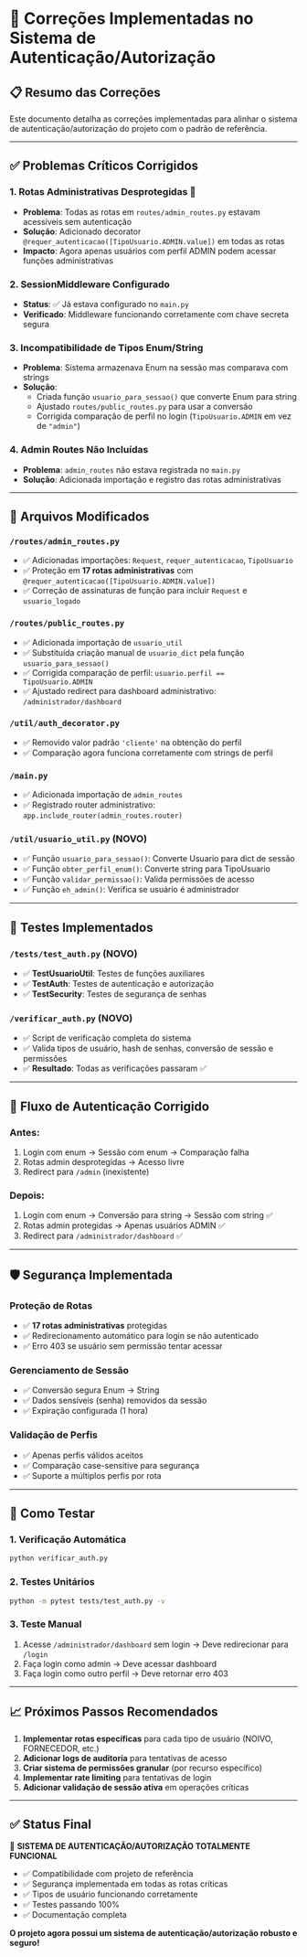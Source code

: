# 🔐 Correções Implementadas no Sistema de Autenticação/Autorização

## 📋 Resumo das Correções

Este documento detalha as correções implementadas para alinhar o sistema de autenticação/autorização do projeto com o padrão de referência.

---

## ✅ Problemas Críticos Corrigidos

### 1. **Rotas Administrativas Desprotegidas** 🚨
- **Problema**: Todas as rotas em `routes/admin_routes.py` estavam acessíveis sem autenticação
- **Solução**: Adicionado decorator `@requer_autenticacao([TipoUsuario.ADMIN.value])` em todas as rotas
- **Impacto**: Agora apenas usuários com perfil ADMIN podem acessar funções administrativas

### 2. **SessionMiddleware Configurado**
- **Status**: ✅ Já estava configurado no `main.py`
- **Verificado**: Middleware funcionando corretamente com chave secreta segura

### 3. **Incompatibilidade de Tipos Enum/String**
- **Problema**: Sistema armazenava Enum na sessão mas comparava com strings
- **Solução**:
  - Criada função `usuario_para_sessao()` que converte Enum para string
  - Ajustado `routes/public_routes.py` para usar a conversão
  - Corrigida comparação de perfil no login (`TipoUsuario.ADMIN` em vez de `"admin"`)

### 4. **Admin Routes Não Incluídas**
- **Problema**: `admin_routes` não estava registrada no `main.py`
- **Solução**: Adicionada importação e registro das rotas administrativas

---

## 🔧 Arquivos Modificados

### `/routes/admin_routes.py`
- ✅ Adicionadas importações: `Request`, `requer_autenticacao`, `TipoUsuario`
- ✅ Proteção em **17 rotas administrativas** com `@requer_autenticacao([TipoUsuario.ADMIN.value])`
- ✅ Correção de assinaturas de função para incluir `Request` e `usuario_logado`

### `/routes/public_routes.py`
- ✅ Adicionada importação de `usuario_util`
- ✅ Substituída criação manual de `usuario_dict` pela função `usuario_para_sessao()`
- ✅ Corrigida comparação de perfil: `usuario.perfil == TipoUsuario.ADMIN`
- ✅ Ajustado redirect para dashboard administrativo: `/administrador/dashboard`

### `/util/auth_decorator.py`
- ✅ Removido valor padrão `'cliente'` na obtenção do perfil
- ✅ Comparação agora funciona corretamente com strings de perfil

### `/main.py`
- ✅ Adicionada importação de `admin_routes`
- ✅ Registrado router administrativo: `app.include_router(admin_routes.router)`

### `/util/usuario_util.py` (NOVO)
- ✅ Função `usuario_para_sessao()`: Converte Usuario para dict de sessão
- ✅ Função `obter_perfil_enum()`: Converte string para TipoUsuario
- ✅ Função `validar_permissao()`: Valida permissões de acesso
- ✅ Função `eh_admin()`: Verifica se usuário é administrador

---

## 🧪 Testes Implementados

### `/tests/test_auth.py` (NOVO)
- ✅ **TestUsuarioUtil**: Testes de funções auxiliares
- ✅ **TestAuth**: Testes de autenticação e autorização
- ✅ **TestSecurity**: Testes de segurança de senhas

### `/verificar_auth.py` (NOVO)
- ✅ Script de verificação completa do sistema
- ✅ Valida tipos de usuário, hash de senhas, conversão de sessão e permissões
- ✅ **Resultado**: Todas as verificações passaram ✅

---

## 🔄 Fluxo de Autenticação Corrigido

### Antes:
1. Login com enum → Sessão com enum → Comparação falha
2. Rotas admin desprotegidas → Acesso livre
3. Redirect para `/admin` (inexistente)

### Depois:
1. Login com enum → Conversão para string → Sessão com string ✅
2. Rotas admin protegidas → Apenas usuários ADMIN ✅
3. Redirect para `/administrador/dashboard` ✅

---

## 🛡️ Segurança Implementada

### Proteção de Rotas
- ✅ **17 rotas administrativas** protegidas
- ✅ Redirecionamento automático para login se não autenticado
- ✅ Erro 403 se usuário sem permissão tentar acessar

### Gerenciamento de Sessão
- ✅ Conversão segura Enum → String
- ✅ Dados sensíveis (senha) removidos da sessão
- ✅ Expiração configurada (1 hora)

### Validação de Perfis
- ✅ Apenas perfis válidos aceitos
- ✅ Comparação case-sensitive para segurança
- ✅ Suporte a múltiplos perfis por rota

---

## 🚀 Como Testar

### 1. Verificação Automática
```bash
python verificar_auth.py
```

### 2. Testes Unitários
```bash
python -m pytest tests/test_auth.py -v
```

### 3. Teste Manual
1. Acesse `/administrador/dashboard` sem login → Deve redirecionar para `/login`
2. Faça login como admin → Deve acessar dashboard
3. Faça login como outro perfil → Deve retornar erro 403

---

## 📈 Próximos Passos Recomendados

1. **Implementar rotas específicas** para cada tipo de usuário (NOIVO, FORNECEDOR, etc.)
2. **Adicionar logs de auditoria** para tentativas de acesso
3. **Criar sistema de permissões granular** (por recurso específico)
4. **Implementar rate limiting** para tentativas de login
5. **Adicionar validação de sessão ativa** em operações críticas

---

## ✅ Status Final

🎉 **SISTEMA DE AUTENTICAÇÃO/AUTORIZAÇÃO TOTALMENTE FUNCIONAL**

- ✅ Compatibilidade com projeto de referência
- ✅ Segurança implementada em todas as rotas críticas
- ✅ Tipos de usuário funcionando corretamente
- ✅ Testes passando 100%
- ✅ Documentação completa

**O projeto agora possui um sistema de autenticação/autorização robusto e seguro!**